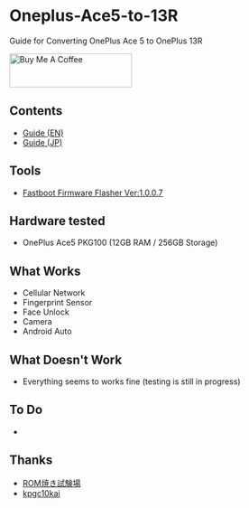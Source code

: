 # Oneplus-Ace5-to-13R
Guide for Converting OnePlus Ace 5 to OnePlus 13R

<a href="https://www.buymeacoffee.com/kinginu" target="_blank"><img src="https://cdn.buymeacoffee.com/buttons/v2/default-yellow.png" alt="Buy Me A Coffee" style="height: 60px !important;width: 217px !important;" ></a>

## Contents
- [Guide (EN)](docs/guide_en.md)
- [Guide (JP)](docs/guide_jp.md)

## Tools
- [Fastboot Firmware Flasher Ver:1.0.0.7](https://t.me/gt3neo5hub/521/207068)

## Hardware tested
- OnePlus Ace5 PKG100 (12GB RAM / 256GB Storage)

## What Works
- Cellular Network
- Fingerprint Sensor
- Face Unlock
- Camera
- Android Auto

## What Doesn't Work
- Everything seems to works fine (testing is still in progress)

## To Do
- 

## Thanks
- [ROM焼き試験場](https://mitanyan98.hatenablog.com/)
- [kpgc10kai](https://x.com/kpgc10kai_)

